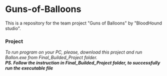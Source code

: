 # Guns-of-Balloons
This is a repository for the team project "Guns of Balloons" by "BloodHound studio".

### Project 
*To run program on your PC, please, download this project and run Ballon.exe from Final_Builded_Project folder.*<br/>
***PS. Follow the instruction in Final_Builded_Project folder, to successfully run the executable file***
